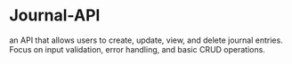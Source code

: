 # Journal-API
an API that allows users to create, update, view, and delete journal entries. Focus on input validation, error handling, and basic CRUD operations.
